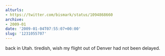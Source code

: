 ```yaml
---
alturls:
- https://twitter.com/bismark/status/1094868660
archive:
- 2009-01
date: '2009-01-04T07:55:07+00:00'
slug: '1231055707'
---
```


back in Utah. tiredish, wish my flight out of Denver had not been delayed.

